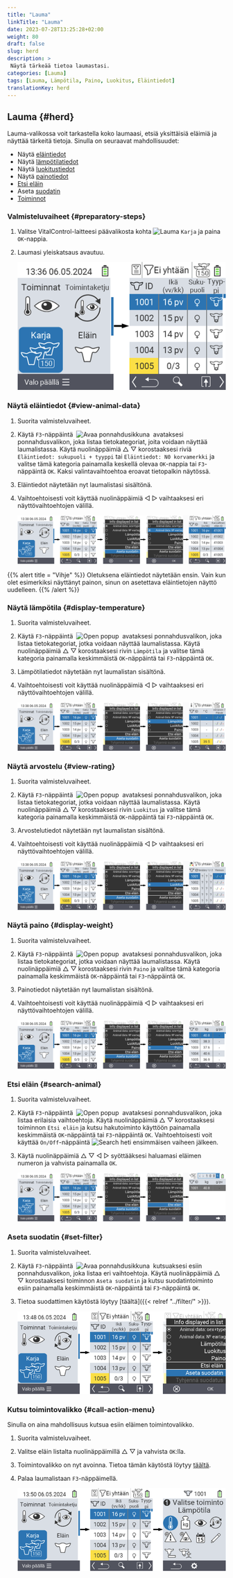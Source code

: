 ```yaml
---
title: "Lauma"
linkTitle: "Lauma"
date: 2023-07-28T13:25:28+02:00
weight: 80
draft: false
slug: herd
description: >
 Näytä tärkeää tietoa laumastasi.
categories: [Lauma]
tags: [Lauma, Lämpötila, Paino, Luokitus, Eläintiedot]
translationKey: herd
---
```

## Lauma {#herd}

Lauma-valikossa voit tarkastella koko laumaasi, etsiä yksittäisiä eläimiä ja näyttää tärkeitä tietoja. Sinulla on seuraavat mahdollisuudet:

- Näytä [eläintiedot](#näytä-eläintiedot)
- Näytä [lämpötilatiedot](#näytä-lämpötila)
- Näytä [luokitustiedot](#näytä-arvostelu)
- Näytä [painotiedot](#näytä-paino)
- [Etsi eläin](#etsi-eläin)
- Aseta [suodatin](#aseta-suodatin)
- [Toiminnot](#kutsu-toimintovalikko)

### Valmisteluvaiheet {#preparatory-steps}

1. Valitse VitalControl-laitteesi päävalikosta kohta <img src="/icons/main/herd.svg" width="60" align="bottom" alt="Lauma" /> `Karja` ja paina `OK`-nappia.

2. Laumasi yleiskatsaus avautuu.

    ![VitalControl: Valikko Lauma](images/herde.png "Lauma")

### Näytä eläintiedot {#view-animal-data}

1. Suorita valmisteluvaiheet.

2. Käytä `F3`-näppäintä &nbsp;<img src="/icons/footer/open-popup.svg" width="15" align="bottom" alt="Avaa ponnahdusikkuna" />&nbsp; avataksesi ponnahdusvalikon, joka listaa tietokategoriat, joita voidaan näyttää laumalistassa. Käytä nuolinäppäimiä △ ▽ korostaaksesi riviä `Eläintiedot: sukupuoli + tyyppi` tai `Eläintiedot: N0 korvamerkki` ja valitse tämä kategoria painamalla keskellä olevaa `OK`-nappia tai `F3`-näppäintä `OK`. Kaksi valintavaihtoehtoa eroavat tietopalkin näytössä.

3. Eläintiedot näytetään nyt laumalistasi sisältönä.

4. Vaihtoehtoisesti voit käyttää nuolinäppäimiä ◁ ▷ vaihtaaksesi eri näyttövaihtoehtojen välillä.

    ![VitalControl: Valikko Lauma](images/animaldata.png "Näytä eläintiedot")

{{% alert title = "Vihje" %}}
Oletuksena eläintiedot näytetään ensin. Vain kun olet esimerkiksi näyttänyt painon, sinun on asetettava eläintietojen näyttö uudelleen.
{{% /alert %}}

### Näytä lämpötila {#display-temperature}

1. Suorita valmisteluvaiheet.

2. Käytä `F3`-näppäintä &nbsp;<img src="/icons/footer/open-popup.svg" width="15" align="bottom" alt="Open popup" />&nbsp; avataksesi ponnahdusvalikon, joka listaa tietokategoriat, jotka voidaan näyttää laumalistassa. Käytä nuolinäppäimiä △ ▽ korostaaksesi rivin `Lämpötila` ja valitse tämä kategoria painamalla keskimmäistä `OK`-näppäintä tai `F3`-näppäintä `OK`.

3. Lämpötilatiedot näytetään nyt laumalistan sisältönä.

4. Vaihtoehtoisesti voit käyttää nuolinäppäimiä ◁ ▷ vaihtaaksesi eri näyttövaihtoehtojen välillä.

    ![VitalControl: Menu Herd](images/temperature.png "Näytä lämpötila")

### Näytä arvostelu {#view-rating}

1. Suorita valmisteluvaiheet.

2. Käytä `F3`-näppäintä &nbsp;<img src="/icons/footer/open-popup.svg" width="15" align="bottom" alt="Open popup" />&nbsp; avataksesi ponnahdusvalikon, joka listaa tietokategoriat, jotka voidaan näyttää laumalistassa. Käytä nuolinäppäimiä △ ▽ korostaaksesi rivin `Luokitus` ja valitse tämä kategoria painamalla keskimmäistä `OK`-näppäintä tai `F3`-näppäintä `OK`.

3. Arvostelutiedot näytetään nyt laumalistan sisältönä.

4. Vaihtoehtoisesti voit käyttää nuolinäppäimiä ◁ ▷ vaihtaaksesi eri näyttövaihtoehtojen välillä.

    ![VitalControl: Menu Herd](images/rating.png "Näytä arvostelu")

### Näytä paino {#display-weight}

1. Suorita valmisteluvaiheet.

2. Käytä `F3`-näppäintä &nbsp;<img src="/icons/footer/open-popup.svg" width="15" align="bottom" alt="Open popup" />&nbsp; avataksesi ponnahdusvalikon, joka listaa tietokategoriat, jotka voidaan näyttää laumalistassa. Käytä nuolinäppäimiä △ ▽ korostaaksesi rivin `Paino` ja valitse tämä kategoria painamalla keskimmäistä `OK`-näppäintä tai `F3`-näppäintä `OK`.

3. Painotiedot näytetään nyt laumalistan sisältönä.

4. Vaihtoehtoisesti voit käyttää nuolinäppäimiä ◁ ▷ vaihtaaksesi eri näyttövaihtoehtojen välillä.

    ![VitalControl: Menu Herd](images/weight.png "Näytä paino")

### Etsi eläin {#search-animal}

1. Suorita valmisteluvaiheet.

2. Käytä `F3`-näppäintä &nbsp;<img src="/icons/footer/open-popup.svg" width="15" align="bottom" alt="Open popup" />&nbsp; avataksesi ponnahdusvalikon, joka listaa erilaisia vaihtoehtoja. Käytä nuolinäppäimiä △ ▽ korostaaksesi toiminnon `Etsi eläin` ja kutsu hakutoiminto käyttöön painamalla keskimmäistä `OK`-näppäintä tai `F3`-näppäintä `OK`. Vaihtoehtoisesti voit käyttää `On/Off`-näppäintä <img src="/icons/footer/search.svg" width="15" align="bottom" alt="Search" /> heti ensimmäisen vaiheen jälkeen.

3. Käytä nuolinäppäimiä △ ▽ ◁ ▷ syöttääksesi haluamasi eläimen numeron ja vahvista painamalla `OK`.

    ![VitalControl: Menu Herd](images/search.png "Etsi eläin")

### Aseta suodatin {#set-filter}

1. Suorita valmisteluvaiheet.

2. Käytä `F3`-näppäintä &nbsp;<img src="/icons/footer/open-popup.svg" width="15" align="bottom" alt="Avaa ponnahdusikkuna" />&nbsp; kutsuaksesi esiin ponnahdusvalikon, joka listaa eri vaihtoehtoja. Käytä nuolinäppäimiä △ ▽ korostaaksesi toiminnon `Aseta suodatin` ja kutsu suodatintoiminto esiin painamalla keskimmäistä `OK`-näppäintä tai `F3`-näppäintä `OK`.

3. Tietoa suodattimen käytöstä löytyy [täältä]({{< relref "../filter/" >}}).

    ![VitalControl: Menu Herd](images/setfilter.png "Etsi eläin")

### Kutsu toimintovalikko {#call-action-menu}

Sinulla on aina mahdollisuus kutsua esiin eläimen toimintovalikko.

1. Suorita valmisteluvaiheet.

2. Valitse eläin listalta nuolinäppäimillä △ ▽ ja vahvista `OK`:lla.

3. Toimintovalikko on nyt avoinna. Tietoa tämän käytöstä löytyy [täältä](../actions).

4. Palaa laumalistaan `F3`-näppäimellä.

    ![VitalControl: Menu Herd](images/action.png "Kutsu toiminnot")
